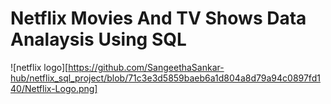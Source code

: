 # Netflix Movies And TV Shows Data Analaysis Using SQL 

![netflix logo][https://github.com/SangeethaSankar-hub/netflix_sql_project/blob/71c3e3d5859baeb6a1d804a8d79a94c0897fd140/Netflix-Logo.png]
